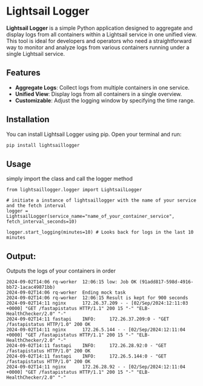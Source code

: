 # Lightsail Logger

**Lightsail Logger** is a simple Python application designed to aggregate and display logs from all containers within a Lightsail service in one unified view. This tool is ideal for developers and operators who need a straightforward way to monitor and analyze logs from various containers running under a single Lightsail service.

## Features

- **Aggregate Logs**: Collect logs from multiple containers in one service.
- **Unified View**: Display logs from all containers in a single overview.
- **Customizable**: Adjust the logging window by specifying the time range.

## Installation

You can install Lightsail Logger using pip. Open your terminal and run:

```bash
pip install lightsaillogger
```

## Usage

simply import the class and call the logger method

```
from lightsaillogger.logger import LightsailLogger

# initiate a instance of lightsaillogger with the name of your service and the fetch interval
logger = LightsailLogger(service_name="name_of_your_container_service", fetch_interval_seconds=10)

logger.start_logging(minutes=10) # Looks back for logs in the last 10 minutes
```

## Output: 
Outputs the logs of your containers in order
```
2024-09-02T14:06 rq-worker  12:06:15 low: Job OK (91add817-598d-4916-bb72-1acac49871bb)
2024-09-02T14:06 rq-worker  Ending mock task
2024-09-02T14:06 rq-worker  12:06:15 Result is kept for 900 seconds
2024-09-02T14:11 nginx      172.26.37.209 - - [02/Sep/2024:12:11:03 +0000] "GET /fastapistatus HTTP/1.1" 200 15 "-" "ELB-HealthChecker/2.0" "-"
2024-09-02T14:11 fastapi    INFO:     172.26.37.209:0 - "GET /fastapistatus HTTP/1.0" 200 OK
2024-09-02T14:11 nginx      172.26.5.144 - - [02/Sep/2024:12:11:04 +0000] "GET /fastapistatus HTTP/1.1" 200 15 "-" "ELB-HealthChecker/2.0" "-"
2024-09-02T14:11 fastapi    INFO:     172.26.28.92:0 - "GET /fastapistatus HTTP/1.0" 200 OK
2024-09-02T14:11 fastapi    INFO:     172.26.5.144:0 - "GET /fastapistatus HTTP/1.0" 200 OK
2024-09-02T14:11 nginx      172.26.28.92 - - [02/Sep/2024:12:11:04 +0000] "GET /fastapistatus HTTP/1.1" 200 15 "-" "ELB-HealthChecker/2.0" "-"
```